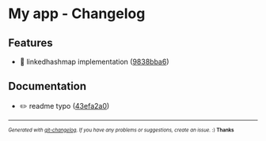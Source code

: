 # My app - Changelog



## Features
  - 🎸 linkedhashmap implementation
  ([9838bba6](https://github.com/imrafaelmerino/json-values/commit/9838bba6ed6a78379f72539715dd0c694fb99039))




## Documentation
  - ✏️ readme typo
  ([43efa2a0](https://github.com/imrafaelmerino/json-values/commit/43efa2a0a904990ef08f00a096d866bd4cdf757a))





---
<sub><sup>*Generated with [git-changelog](https://github.com/rafinskipg/git-changelog). If you have any problems or suggestions, create an issue.* :) **Thanks** </sub></sup>
